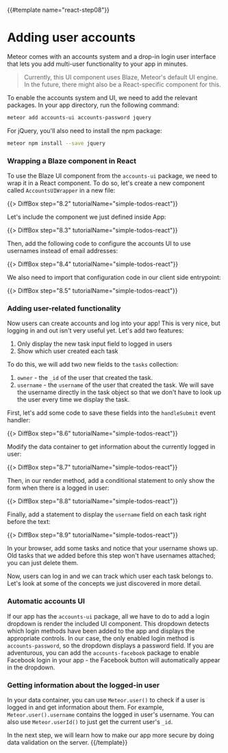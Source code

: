 {{#template name="react-step08"}}

# Adding user accounts

Meteor comes with an accounts system and a drop-in login user interface that lets you add multi-user functionality to your app in minutes.

> Currently, this UI component uses Blaze, Meteor's default UI engine. In the future, there might also be a React-specific component for this.

To enable the accounts system and UI, we need to add the relevant packages. In your app directory, run the following command:

```bash
meteor add accounts-ui accounts-password jquery
```

For jQuery, you'll also need to install the npm package:

```bash
meteor npm install --save jquery
```

### Wrapping a Blaze component in React

To use the Blaze UI component from the `accounts-ui` package, we need to wrap it in a React component. To do so, let's create a new component called `AccountsUIWrapper` in a new file:

{{> DiffBox step="8.2" tutorialName="simple-todos-react"}}

Let's include the component we just defined inside App:

{{> DiffBox step="8.3" tutorialName="simple-todos-react"}}

Then, add the following code to configure the accounts UI to use usernames instead of email addresses:

{{> DiffBox step="8.4" tutorialName="simple-todos-react"}}

We also need to import that configuration code in our client side entrypoint: 

{{> DiffBox step="8.5" tutorialName="simple-todos-react"}}

### Adding user-related functionality

Now users can create accounts and log into your app! This is very nice, but logging in and out isn't very useful yet. Let's add two features:

1. Only display the new task input field to logged in users
2. Show which user created each task

To do this, we will add two new fields to the `tasks` collection:

1. `owner` - the `_id` of the user that created the task.
2. `username` - the `username` of the user that created the task. We will save the username directly in the task object so that we don't have to look up the user every time we display the task.

First, let's add some code to save these fields into the `handleSubmit` event handler:

{{> DiffBox step="8.6" tutorialName="simple-todos-react"}}

Modify the data container to get information about the currently logged in user:

{{> DiffBox step="8.7" tutorialName="simple-todos-react"}}

Then, in our render method, add a conditional statement to only show the form when there is a logged in user:

{{> DiffBox step="8.8" tutorialName="simple-todos-react"}}

Finally, add a statement to display the `username` field on each task right before the text:

{{> DiffBox step="8.9" tutorialName="simple-todos-react"}}

In your browser, add some tasks and notice that your username shows up. Old tasks that we added before this step won't have usernames attached; you can just delete them.

Now, users can log in and we can track which user each task belongs to. Let's look at some of the concepts we just discovered in more detail.

### Automatic accounts UI

If our app has the `accounts-ui` package, all we have to do to add a login dropdown is render the included UI component. This dropdown detects which login methods have been added to the app and displays the appropriate controls. In our case, the only enabled login method is `accounts-password`, so the dropdown displays a password field. If you are adventurous, you can add the `accounts-facebook` package to enable Facebook login in your app - the Facebook button will automatically appear in the dropdown.

### Getting information about the logged-in user

In your data container, you can use `Meteor.user()` to check if a user is logged in and get information about them. For example, `Meteor.user().username` contains the logged in user's username. You can also use `Meteor.userId()` to just get the current user's `_id`.

In the next step, we will learn how to make our app more secure by doing data validation on the server.
{{/template}}
